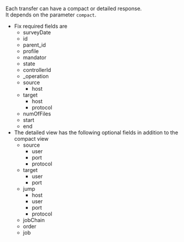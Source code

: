 Each transfer can have a compact or detailed response.<br/>
It depends on the parameter ``compact``.
* Fix required fields are
    * surveyDate
    * id
    * parent_id
    * profile
    * mandator
    * state
    * controllerId
    * _operation
    * source
    	* host
    * target
    	* host
    	* protocol
    * numOfFiles
    * start
    * end
* The detailed view has the following optional fields in addition to the compact view
    * source
    	* user
    	* port
    	* protocol
    * target
    	* user
    	* port
    * jump
    	* host
    	* user
    	* port
    	* protocol
    * jobChain
    * order
    * job
